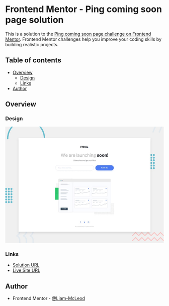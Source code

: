 # Frontend Mentor - Ping coming soon page solution

This is a solution to the [Ping coming soon page challenge on Frontend Mentor](https://www.frontendmentor.io/challenges/ping-single-column-coming-soon-page-5cadd051fec04111f7b848da). Frontend Mentor challenges help you improve your coding skills by building realistic projects. 

## Table of contents

- [Overview](#overview)
  - [Design](#design)
  - [Links](#links)
- [Author](#author)

## Overview

### Design

![Design preview for the Ping coming soon page coding challenge](./design/desktop-preview.jpg)

### Links

-  [Solution URL](https://www.frontendmentor.io/solutions/base-apparel-coming-soon-UPu5dyrv9k)
-  [Live Site URL](https://liam-mcleod.github.io/FrontendMentor-Base-Apparel/)

## Author
- Frontend Mentor - [@Liam-McLeod](https://www.frontendmentor.io/profile/Liam-McLeod)
